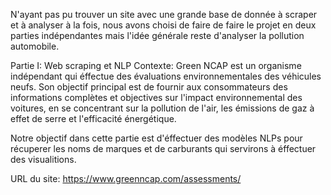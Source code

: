 N'ayant pas pu trouver un site avec une grande base de donnée à scraper et à analyser à la fois, nous avons choisi de faire de faire le projet en deux parties indépendantes mais l'idée générale reste d'analyser la pollution automobile.

Partie I: Web scraping et NLP
Contexte: Green NCAP est un organisme indépendant qui éffectue des évaluations environnementales des véhicules neufs. Son objectif principal est de fournir aux consommateurs des informations complètes et objectives sur l'impact environnemental des voitures, en se concentrant sur la pollution de l'air, les émissions de gaz à effet de serre et l'efficacité énergétique.

Notre objectif dans cette partie est d'éffectuer des modèles NLPs pour récuperer les noms de marques et de carburants qui servirons à éffectuer des visualitions.

URL du site: https://www.greenncap.com/assessments/
